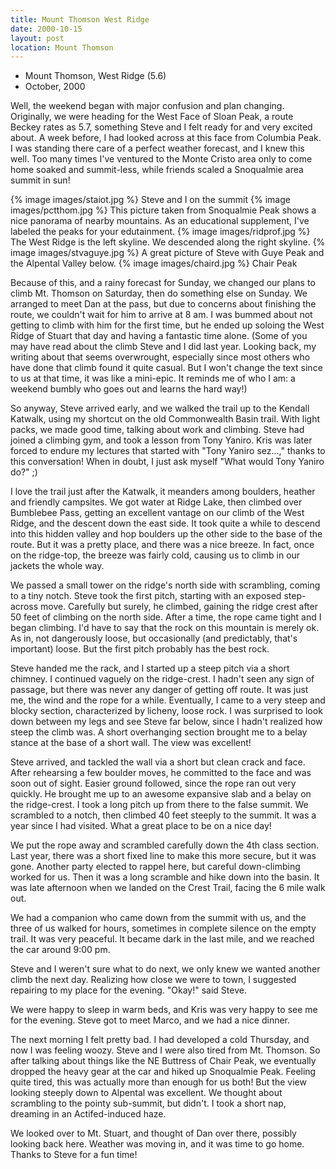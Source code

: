```yaml
---
title: Mount Thomson West Ridge
date: 2000-10-15
layout: post
location: Mount Thomson
---
```


* Mount Thomson, West Ridge (5.6)
* October, 2000


Well, the weekend began with major confusion and plan
changing. Originally, we were heading for the West Face of Sloan Peak,
a route Beckey rates as 5.7, something 
Steve and I felt ready for and
very excited about. A week before, I had looked across at this face
from Columbia Peak. I was standing there care of a perfect weather
forecast, and I knew this well. Too many times I've ventured to the
Monte Cristo area only to come home soaked and summit-less, while
friends scaled a Snoqualmie area summit in sun!


{% image images/staiot.jpg %}
Steve and I on the summit
{% image images/pctthom.jpg %}
This picture taken from Snoqualmie Peak shows a nice panorama of nearby mountains. As an educational supplement, I've labeled the peaks for your edutainment.
{% image images/ridprof.jpg %}
The West Ridge is the left skyline. We descended along the right skyline.
{% image images/stvaguye.jpg %}
A great picture of Steve with Guye Peak and the Alpental Valley below.
{% image images/chaird.jpg %}
Chair Peak


Because of this, and a rainy forecast for Sunday, we changed our plans
to climb Mt. Thomson on Saturday, then do something else on Sunday. We
arranged to meet Dan at the pass, but due to concerns about finishing
the route, we couldn't wait for him to arrive at 8 am. I was bummed
about not getting to climb with him for the first time, but he ended
up soloing the West Ridge of Stuart that day and having a fantastic
time alone. (Some of you may have read about the climb Steve and I did
last year. Looking back, my writing about that seems overwrought,
especially since most others who have done that climb found it quite
casual. But I won't change the text since to us at that time, it was
like a mini-epic. It reminds me of who I am: a weekend bumbly who goes
out and learns the hard way!)


So anyway, Steve arrived early, and we walked the trail up to the
Kendall Katwalk, using my shortcut on the old Commonwealth Basin
trail. With light packs, we made good time, talking about work and
climbing. Steve had joined a climbing gym, and took a lesson from Tony
Yaniro. Kris was later forced to endure my lectures that started with
"Tony Yaniro sez...," thanks to this conversation! When in doubt, I
just ask myself "What would Tony Yaniro do?" ;)


I love the trail just after the Katwalk, it meanders among boulders,
heather and friendly campsites. We got water at Ridge Lake, then
climbed over Bumblebee Pass, getting an excellent vantage on our climb
of the West Ridge, and the descent down the east side. It took quite a
while to descend into this hidden valley and hop boulders up the other
side to the base of the route. But it was a pretty place, and there
was a nice breeze. In fact, once on the ridge-top, the breeze was
fairly cold, causing us to climb in our jackets the whole way.


We passed a small tower on the ridge's north side with scrambling,
coming to a tiny notch. Steve took the first pitch, starting with an
exposed step-across move. Carefully but surely, he climbed, gaining
the ridge crest after 50 feet of climbing on the north side. After a
time, the rope came tight and I began climbing. I'd have to say that
the rock on this mountain is merely ok. As in, not dangerously loose,
but occasionally (and predictably, that's important) loose. But the
first pitch probably has the best rock.


Steve handed me the rack, and I started up a steep pitch via a short
chimney. I continued vaguely on the ridge-crest. I hadn't seen any sign
of passage, but there was never any danger of getting off route. It
was just me, the wind and the rope for a while. Eventually, I came to
a very steep and blocky section, characterized by licheny, loose
rock. I was surprised to look down between my legs and see Steve far
below, since I hadn't realized how steep the climb was. A short
overhanging section brought me to a belay stance at the base of a
short wall. The view was excellent!


Steve arrived, and tackled the wall via a short but clean crack and
face. After rehearsing a few boulder moves, he committed to the face and
was soon out of sight. Easier ground followed, since the rope ran out
very quickly. He brought me up to an awesome expansive slab and a
belay on the ridge-crest. I took a long pitch up from there to the
false summit. We scrambled to a notch, then climbed 40 feet steeply to
the summit. It was a year since I had visited. What a great place to
be on a nice day!


We put the rope away and scrambled carefully down the 4th class
section. Last year, there was a short fixed line to make this more
secure, but it was gone. Another party elected to rappel here, but
careful down-climbing worked for us. Then it was a long scramble and
hike down into the basin. It was late afternoon when we landed on the
Crest Trail, facing the 6 mile walk out.


We had a companion who came down from the summit with us, and the
three of us walked for hours, sometimes in complete silence on the
empty trail. It was very peaceful. It became dark in the last mile,
and we reached the car around 9:00 pm.


Steve and I weren't sure what to do next, we only knew we wanted another
climb the next day. Realizing how close we were to town, I suggested
repairing to my place for the evening. "Okay!" said Steve.


We were happy to sleep in warm beds, and Kris was very happy to see me
for the evening. Steve got to meet Marco, and we had a nice dinner.


The next morning I felt pretty bad. I had developed a cold Thursday,
and now I was feeling woozy. Steve and I were also tired from
Mt. Thomson. So after talking about things like the NE Buttress of
Chair Peak, we eventually dropped the heavy gear at the car and hiked
up Snoqualmie Peak. Feeling quite tired, this was actually more than
enough for us both! But the view looking steeply down to Alpental was
excellent. We thought about scrambling to the pointy sub-summit, but
didn't. I took a short nap, dreaming in an Actifed-induced haze.


We looked over to Mt. Stuart, and thought of Dan over there, possibly
looking back here. Weather was moving in, and it was time to go home.
Thanks to Steve for a fun time!


